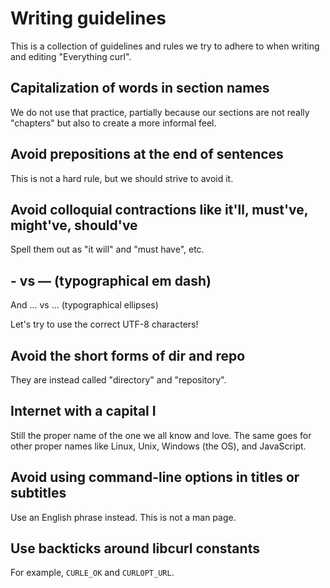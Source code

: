 # Writing guidelines

This is a collection of guidelines and rules we try to adhere to when writing
and editing "Everything curl".

## Capitalization of words in section names

We do not use that practice, partially because our sections are not really
"chapters" but also to create a more informal feel.

## Avoid prepositions at the end of sentences

This is not a hard rule, but we should strive to avoid it.

## Avoid colloquial contractions like it'll, must've, might've, should've

Spell them out as "it will" and "must have", etc.

## - vs — (typographical em dash)

And ... vs … (typographical ellipses)

Let's try to use the correct UTF-8 characters!

## Avoid the short forms of dir and repo

They are instead called "directory" and "repository".

## Internet with a capital I

Still the proper name of the one we all know and love. The same goes for other
proper names like Linux, Unix, Windows (the OS), and JavaScript.

## Avoid using command-line options in titles or subtitles

Use an English phrase instead. This is not a man page.

## Use backticks around libcurl constants

For example, `CURLE_OK` and `CURLOPT_URL`.
